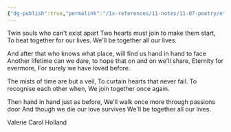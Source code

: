 ```yaml
---
{"dg-publish":true,"permalink":"/1x-references/11-notes/11-07-poetry/eternity-valerie-carol-holland/","title":"Eternity - Valerie Carol Holland","created":"2023-09-06T21:31:11.786+03:00","updated":"2024-02-14T20:18:17.965+03:00"}
---
```



Twin souls who can't exist apart
Two hearts must join to make them start,
To beat together for our lives.
We'll be together all our lives.

And after that who knows what place,
will find us hand in hand to face
Another lifetime can we dare,
to hope that on and on we'll share,
Eternity for evermore,
For surely we have loved before.

The mists of time are but a veil,
To curtain hearts that never fail.
To recognise each other when,
We join together once again.

Then hand in hand just as before,
We'll walk once more through passions door
And though we die our love survives
We'll be together all our lives.

Valerie Carol Holland 